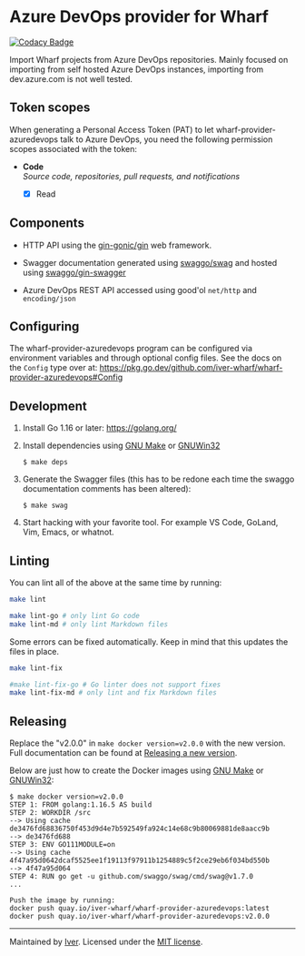 # Azure DevOps provider for Wharf

[![Codacy Badge](https://app.codacy.com/project/badge/Grade/59a6dd65afcc4f2181c00d043e986b86)](https://www.codacy.com/gh/iver-wharf/wharf-provider-azuredevops/dashboard?utm_source=github.com\&utm_medium=referral\&utm_content=iver-wharf/wharf-provider-azuredevops\&utm_campaign=Badge_Grade)

Import Wharf projects from Azure DevOps repositories. Mainly focused on
importing from self hosted Azure DevOps instances, importing from
dev.azure.com is not well tested.

## Token scopes

When generating a Personal Access Token (PAT) to let wharf-provider-azuredevops
talk to Azure DevOps, you need the following permission scopes associated with
the token:

- **Code**\
  *Source code, repositories, pull requests, and notifications*

  - [x] Read

## Components

- HTTP API using the [gin-gonic/gin](https://github.com/gin-gonic/gin)
  web framework.

- Swagger documentation generated using
  [swaggo/swag](https://github.com/swaggo/swag) and hosted using
  [swaggo/gin-swagger](https://github.com/swaggo/gin-swagger)

- Azure DevOps REST API accessed using good'ol `net/http` and `encoding/json`

## Configuring

The wharf-provider-azuredevops program can be configured via environment
variables and through optional config files. See the docs on the `Config` type
over at: <https://pkg.go.dev/github.com/iver-wharf/wharf-provider-azuredevops#Config>

## Development

1. Install Go 1.16 or later: <https://golang.org/>

2. Install dependencies using [GNU Make](https://www.gnu.org/software/make/) or 
   [GNUWin32](http://gnuwin32.sourceforge.net/install.html)

   ```console
   $ make deps
   ```

3. Generate the Swagger files (this has to be redone each time the swaggo
   documentation comments has been altered):

   ```console
   $ make swag
   ```

4. Start hacking with your favorite tool. For example VS Code, GoLand,
   Vim, Emacs, or whatnot.

## Linting

You can lint all of the above at the same time by running:

```sh
make lint

make lint-go # only lint Go code
make lint-md # only lint Markdown files
```

Some errors can be fixed automatically. Keep in mind that this updates the
files in place.

```sh
make lint-fix

#make lint-fix-go # Go linter does not support fixes
make lint-fix-md # only lint and fix Markdown files
```

## Releasing

Replace the "v2.0.0" in `make docker version=v2.0.0` with the new version. Full
documentation can be found at [Releasing a new version](https://iver-wharf.github.io/#/development/releasing-a-new-version).

Below are just how to create the Docker images using [GNU Make](https://www.gnu.org/software/make/)
or [GNUWin32](http://gnuwin32.sourceforge.net/install.html):

```console
$ make docker version=v2.0.0
STEP 1: FROM golang:1.16.5 AS build
STEP 2: WORKDIR /src
--> Using cache de3476fd68836750f453d9d4e7b592549fa924c14e68c9b80069881de8aacc9b
--> de3476fd688
STEP 3: ENV GO111MODULE=on
--> Using cache 4f47a95d0642dcaf5525ee1f19113f97911b1254889c5f2ce29eb6f034bd550b
--> 4f47a95d064
STEP 4: RUN go get -u github.com/swaggo/swag/cmd/swag@v1.7.0
...

Push the image by running:
docker push quay.io/iver-wharf/wharf-provider-azuredevops:latest
docker push quay.io/iver-wharf/wharf-provider-azuredevops:v2.0.0
```

---

Maintained by [Iver](https://www.iver.com/en).
Licensed under the [MIT license](./LICENSE).
